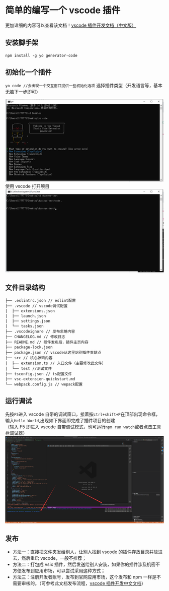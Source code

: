 # 简单的编写一个 vscode 插件

更加详细的内容可以查看该文档！[vscode 插件开发文档（中文版）](https://github.com/Liiked/VS-Code-Extension-Doc-ZH)

## 安装脚手架

`npm install -g yo generator-code`

## 初始化一个插件

`yo code //会出现一个交互窗口提供一些初始化选项`
选择插件类型（开发语言等，基本无脑下一步即可）  

![image.png](../../asset/2283433024-61a42d8c80f69_fix732.png)  
 使用 vscode 打开项目  
 ![image.png](../../asset/2079940459-61a42eb352746_fix732.png)

## 文件目录结构

```
├── .eslintrc.json // eslint配置
├── .vscode // vscode调试配置
|  ├── extensions.json
|  ├── launch.json
|  ├── settings.json
|  └── tasks.json
├── .vscodeignore // 发布忽略内容
├── CHANGELOG.md // 修改日志
├── README.md // 插件发布后，插件主页内容
├── package-lock.json
├── package.json // vscode从这里识别插件贡献点
├── src // 核心源码内容
|  ├── extension.ts // 入口文件（主要修改此文件）
|  └── test //测试文件
├── tsconfig.json // ts配置文件
├── vsc-extension-quickstart.md
└── webpack.config.js // wepack配置

```

## 运行调试

先按`F5`进入 vscode 自带的调试窗口，接着按`ctrl+shift+P`在顶部出现命令框，输入`Hello World`,出现如下界面即完成了插件项目的创建  
 （输入 F5 即进入 vscode 自带调试模式，也可运行`npm run watch`或者点击工具栏调试器）  
 ![image.png](../../asset/2246620447-61a432895fa0f_fix732.png)

## 发布

- 方法一：直接把文件夹发给别人，让别人找到 vscode 的插件存放目录并放进去，然后重启 vscode，一般不推荐；
- 方法二：打包成 vsix 插件，然后发送给别人安装，如果你的插件涉及机密不方便发布到应用市场，可以尝试采用这种方式；
- 方法三：注册开发者账号，发布到官网应用市场，这个发布和 npm 一样是不需要审核的。（可参考此文档发布流程，[vscode 插件开发中文文档](https://liiked.github.io/VS-Code-Extension-Doc-ZH/#/working-with-extensions/publish-extension))

